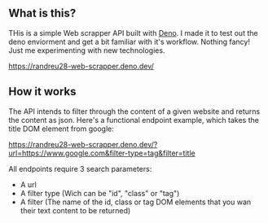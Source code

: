 ## What is this?

THis is a simple Web scrapper API built with [Deno](https://deno.land/). I made it to test out the deno enviorment and get a bit familiar with it's workflow. Nothing fancy! Just me experimenting with new technologies.

https://randreu28-web-scrapper.deno.dev/


## How it works

The API intends to filter through the content of a given website and returns the content as json. Here's a functional endpoint example, which takes the title DOM element from google:

https://randreu28-web-scrapper.deno.dev/?url=https://www.google.com&filter-type=tag&filter=title

All endpoints require 3 search parameters:

- A url 
- A filter type (Wich can be "id", "class" or "tag")
- A filter (The name of the id, class or tag DOM elements that you wan their text content to be returned)
